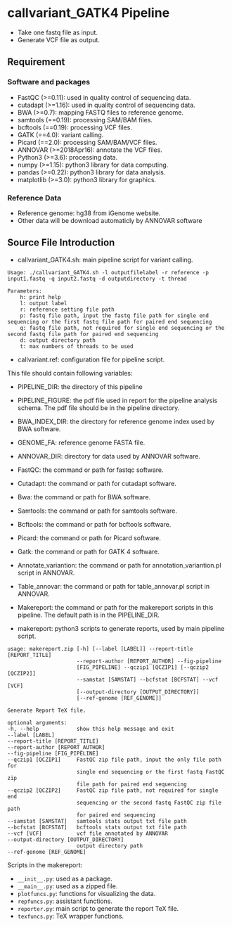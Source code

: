 # callvariant_GATK4 Pipeline #

* Take one fastq file as input.
* Generate VCF file as output.

## Requirement ##

### Software and packages ###

* FastQC (>=0.11): used in quality control of sequencing data.
* cutadapt (>=1.16): used in quality control of sequencing data.
* BWA (>=0.7): mapping FASTQ files to reference genome.
* samtools (==0.19): processing SAM/BAM files.
* bcftools (==0.19): processing VCF files.
* GATK (==4.0): variant calling.
* Picard (==2.0): processing SAM/BAM/VCF files.
* ANNOVAR (>=2018Apr16): annotate the VCF files.
* Python3 (>=3.6): processing data.
* numpy (>=1.15): python3 library for data computing.
* pandas (>=0.22): python3 library for data analysis.
* matplotlib (>=3.0): python3 library for graphics.

### Reference Data ###

* Reference genome: hg38 from iGenome website.
* Other data will be download automaticly by ANNOVAR software

## Source File Introduction ##

* callvariant_GATK4.sh: main pipeline script for variant calling.

```{shell}
Usage: ./callvariant_GATK4.sh -l outputfilelabel -r reference -p input1.fastq -q input2.fastq -d outputdirectory -t thread

Parameters:
    h: print help
    l: output label
    r: reference setting file path
    p: fastq file path, input the fastq file path for single end sequencing or the first fastq file path for paired end sequencing
    q: fastq file path, not required for single end sequencing or the second fastq file path for paired end sequencing
    d: output directory path
    t: max numbers of threads to be used
```

* callvariant.ref: configuration file for pipeline script.

This file should contain following variables:
  * PIPELINE_DIR: the directory of this pipeline
  * PIPELINE_FIGURE: the pdf file used in report for the pipeline analysis schema.
    The pdf file should be in the pipeline directory.
  * BWA_INDEX_DIR: the directory for reference genome index used by BWA software.
  * GENOME_FA: reference genome FASTA file.
  * ANNOVAR_DIR: directory for data used by ANNOVAR software.
  * FastQC: the command or path for fastqc software.
  * Cutadapt: the command or path for cutadapt software.
  * Bwa: the command or path for BWA software.
  * Samtools: the command or path for samtools software.
  * Bcftools: the command or path for bcftools software.
  * Picard: the command or path for Picard software.
  * Gatk: the command or path for GATK 4 software.
  * Annotate_variantion: the command or path for annotation_variantion.pl script in ANNOVAR.
  * Table_annovar: the command or path for table_annovar.pl script in ANNOVAR.
  * Makereport: the command or path for the makereport scripts in this pipeline.
    The default path is in the PIPELINE_DIR.

* makereport: python3 scripts to generate reports, used by main pipeline script.

```{shell}
usage: makereport.zip [-h] [--label [LABEL]] --report-title [REPORT_TITLE]
                      --report-author [REPORT_AUTHOR] --fig-pipeline
                      [FIG_PIPELINE] --qczip1 [QCZIP1] [--qczip2 [QCZIP2]]
                      --samstat [SAMSTAT] --bcfstat [BCFSTAT] --vcf [VCF]
                      [--output-directory [OUTPUT_DIRECTORY]]
                      [--ref-genome [REF_GENOME]]

Generate Report TeX file.

optional arguments:
-h, --help            show this help message and exit
--label [LABEL]
--report-title [REPORT_TITLE]
--report-author [REPORT_AUTHOR]
--fig-pipeline [FIG_PIPELINE]
--qczip1 [QCZIP1]     FastQC zip file path, input the only file path for
                      single end sequencing or the first fastq FastQC zip
                      file path for paired end sequencing
--qczip2 [QCZIP2]     FastQC zip file path, not required for single end
                      sequencing or the second fastq FastQC zip file path
                      for paired end sequencing
--samstat [SAMSTAT]   samtools stats output txt file path
--bcfstat [BCFSTAT]   bcftools stats output txt file path
--vcf [VCF]           vcf file annotated by ANNOVAR
--output-directory [OUTPUT_DIRECTORY]
                      output directory path
--ref-genome [REF_GENOME]
```

Scripts in the makereport:
  * `__init__.py`: used as a package.
  * `__main__.py`: used as a zipped file.
  * `plotfuncs.py`: functions for visualizing the data.
  * `repfuncs.py`: assistant functions.
  * `reporter.py`: main script to generate the report TeX file.
  * `texfuncs.py`: TeX wrapper functions.
